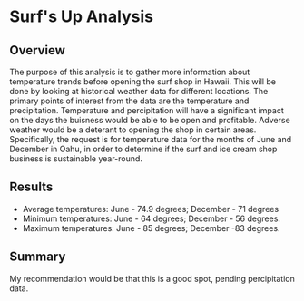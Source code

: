 # Surf's Up Analysis

## Overview
The purpose of this analysis is to gather more information about temperature trends before opening the surf shop in Hawaii. This will be done by looking at historical weather data for different locations. The primary points of interest from the data are the temperature and precipitation. Temperature and percipitation will have a significant impact on the days the buisness would be able to be open and profitable. Adverse weather would be a deterant to opening the shop in certain areas. Specifically, the request is for temperature data for the months of June and December in Oahu, in order to determine if the surf and ice cream shop business is sustainable year-round.

## Results
  - Average temperatures: June - 74.9 degrees; December - 71 degrees
  - Minimum temperatures: June - 64 degrees; December - 56 degrees.  
  - Maximum temperatures: June - 85 degrees; December -83 degrees.

## Summary
My recommendation would be that this is a good spot, pending percipitation data.

